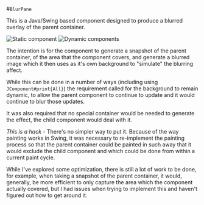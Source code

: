 #`BlurPane`

This is a Java/Swing based component designed to produce a blurred overlay of the
parent container.

![Static component](https://cloud.githubusercontent.com/assets/10276932/13559010/fb57fc50-e461-11e5-8df1-990e13ebfe5b.gif)
![Dynamic components](https://cloud.githubusercontent.com/assets/10276932/13559019/2afe7b46-e462-11e5-855b-44245118bd27.gif)

The intention is for the component to generate a snapshot of the parent container,
of the area that the component covers, and generate a blurred image which it then
uses as it's own background to "simulate" the blurring affect.

While this can be done in a number of ways (including using `JComponent#print{All}`)
the requirement called for the background to remain dynamic, to allow the parent
component to continue to update and it would continue to blur those updates.

It was also required that no special container would be needed to generate the 
effect, the child component would deal with it.

*This is a hack* - There's no simpler way to put it. Because of the way painting
works in Swing, it was necessary to re-implement the painting process so that 
the parent container could be painted in such away that it would exclude the
child component and which could be done from within a current paint cycle.

While I've explored some optimization, there is still a lot of work to be done,
for example, when taking a snapshot of the parent container, it would, generally,
be more efficient to only capture the area which the component actually covered,
but I had issues when trying to implement this and haven't figured out how to
get around it.
